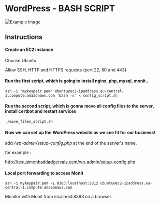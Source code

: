 # WordPress - BASH SCRIPT

![Example Image](https://i.postimg.cc/1z9DG7Ck/wordpressproject.png)

## Instructions
#### Create an EC2 instance

Choose Ubuntu

Allow SSH, HTTP and HTTPS requests (port 22, 80 and 443)

#### Run the first script, which is going to install nginx, php, mysql, monit..

`ssh -i "mykeypair.pem" ubuntu@ec2-ipaddress.eu-central-1.compute.amazonaws.com 'bash -s' < config_script.sh`

#### Run the second script, which is gonna move all config files to the server, install certbot and restart services

`./move_files_script.sh`

#### Now we can set up the WordPress website as we see fit for our business!

add */wp-admin/setup-config.php* at the end of the server's name.  

for example :

http://test.simonhaddadgervais.com/wp-admin/setup-config.php

#### Local port forwarding to access Monit

`ssh -i mykeypair.pem -L 8383:localhost:2812 ubuntu@ec2-ipaddress.eu-central-1.compute.amazonaws.com`

Monitor with Monit from localhost:8383 on a browser

